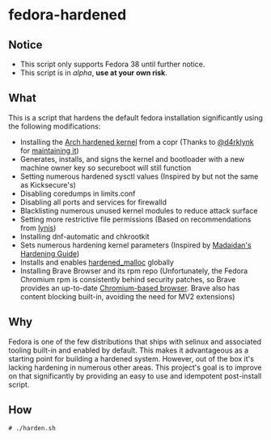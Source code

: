 # fedora-hardened

## Notice

- This script only supports Fedora 38 until further notice.
- This script is in *alpha*, **use at your own risk**.

## What

This is a script that hardens the default fedora installation significantly using the following modifications:

- Installing the [Arch hardened kernel](https://github.com/anthraxx/linux-hardened) from a copr (Thanks to [@d4rklynk](https://github.com/d4rklynk) for [maintaining it](https://github.com/d4rklynk/kernel-hardened))
- Generates, installs, and signs the kernel and bootloader with a new machine owner key so secureboot will still function
- Setting numerous hardened sysctl values (Inspired by but not the same as Kicksecure's)
- Disabling coredumps in limits.conf
- Disabling all ports and services for firewalld
- Blacklisting numerous unused kernel modules to reduce attack surface
- Setting more restrictive file permissions (Based on recommendations from [lynis](https://cisofy.com/lynis/))
- Installing dnf-automatic and chkrootkit
- Sets numerous hardening kernel parameters (Inspired by [Madaidan's Hardening Guide](https://madaidans-insecurities.github.io/guides/linux-hardening.html))
- Installs and enables [hardened_malloc](https://github.com/GrapheneOS/hardened_malloc) globally
- Installing Brave Browser and its rpm repo (Unfortunately, the Fedora Chromium rpm is consistently behind security patches, so Brave provides an up-to-date [Chromium-based browser](https://madaidans-insecurities.github.io/firefox-chromium.html). Brave also has content blocking built-in, avoiding the need for MV2 extensions)


## Why

Fedora is one of the few distributions that ships with selinux and associated tooling built-in and enabled by default. This makes it advantageous as a starting point for building a hardened system. However, out of the box it's lacking hardening in numerous other areas. This project's goal is to improve on that significantly by providing an easy to use and idempotent post-install script.

## How

```
# ./harden.sh
```

